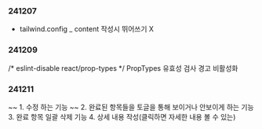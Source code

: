 ### 241207

- tailwind.config _ content 작성시 뛰어쓰기 X


### 241209

/* eslint-disable react/prop-types */
PropTypes 유효성 검사 경고 비활성화


### 241211

~~ 1. 수정 하는 기능 ~~
2. 완료된 항목들을 토글을 통해 보이거나 안보이게 하는 기능
3. 완료 항목 일괄 삭제 기능
4. 상세 내용 작성(클릭하면 자세한 내용 볼 수 있는)